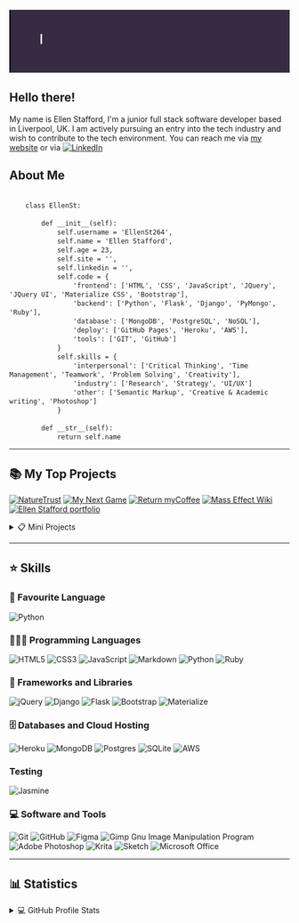 <!--
**EllenSt264/EllenSt264** is a ✨ _special_ ✨ repository because its `README.md` (this file) appears on your GitHub profile.

Here are some ideas to get you started:

- 🔭 I’m currently working on ...
- 🌱 I’m currently learning ...
- 👯 I’m looking to collaborate on ...
- 🤔 I’m looking for help with ...
- 💬 Ask me about ...
- 📫 How to reach me: ...
- 😄 Pronouns: ...
- ⚡ Fun fact: ...
-->

![Header gif](media/header.gif)

## Hello there!

My name is Ellen Stafford, I'm a junior full stack software developer based in Liverpool, UK. I am actively pursuing an entry into the tech industry and wish to contribute to the tech environment. You can reach me via [my website]() or via [![LinkedIn](https://img.shields.io/badge/linkedin-%230077B5.svg?style=for-the-badge&logo=linkedin&logoColor=white)](https://www.linkedin.com/in/stafford-ellen/)
 

## About Me 

```

    class EllenSt:

        def __init__(self):
            self.username = 'EllenSt264',
            self.name = 'Ellen Stafford',
            self.age = 23,
            self.site = '',
            self.linkedin = '',
            self.code = {
                'frontend': ['HTML', 'CSS', 'JavaScript', 'JQuery', 'JQuery UI', 'Materialize CSS', 'Bootstrap'],
                'backend': ['Python', 'Flask', 'Django', 'PyMongo', 'Ruby'],
                'database': ['MongoDB', 'PostgreSQL', 'NoSQL'],
                'deploy': ['GitHub Pages', 'Heroku', 'AWS'],
                'tools': ['GIT', 'GitHub']
            }
            self.skills = {
                'interpersonal': ['Critical Thinking', 'Time Management', 'Teamwork', 'Problem Solving', 'Creativity'],
                'industry': ['Research', 'Strategy', 'UI/UX']
                'other': ['Semantic Markup', 'Creative & Academic writing', 'Photoshop']
            }

        def __str__(self):
            return self.name

```

-----


## 📚 My Top Projects

<p align="left">
    <a href=""><img src="https://denvercoder1-github-readme-stats.vercel.app/api/pin/?username=EllenSt264&repo=naturetrust&theme=react&bg_color=1F222E&title_color=F85D7F&icon_color=F8D866&hide_border=true&show_icons=false" alt="NatureTrust" width="282p"></a> <a href=""><img src="https://denvercoder1-github-readme-stats.vercel.app/api/pin/?username=EllenSt264&repo=my-next-game&theme=react&bg_color=1F222E&title_color=F85D7F&icon_color=F8D866&hide_border=true&show_icons=false" alt="My Next Game" width="282"></a> <a href=""><img src="https://denvercoder1-github-readme-stats.vercel.app/api/pin/?username=EllenSt264&repo=return-my-coffee&theme=react&bg_color=1F222E&title_color=F85D7F&icon_color=F8D866&hide_border=true&show_icons=false" alt="Return myCoffee" width="282"></a> <a href=""><img src="https://denvercoder1-github-readme-stats.vercel.app/api/pin/?username=EllenSt264&repo=mass-effect-wiki&theme=react&bg_color=1F222E&title_color=F85D7F&icon_color=F8D866&hide_border=true&show_icons=false" alt="Mass Effect Wiki" width="282"></a> <a href=""><img src="https://denvercoder1-github-readme-stats.vercel.app/api/pin/?username=EllenSt264&repo=ellenstafford&theme=react&bg_color=1F222E&title_color=F85D7F&icon_color=F8D866&hide_border=true&show_icons=false" alt="Ellen Stafford portfolio" width="282"></a>
</p>


<details>

<summary> 📋 Mini Projects</summary>

<br>

<p align="left">
    <a href=""><img src="https://denvercoder1-github-readme-stats.vercel.app/api/pin/?username=EllenSt264&repo=sprite-animation&theme=react&bg_color=1F222E&title_color=F85D7F&icon_color=F8D866&hide_border=true&show_icons=false" alt="sprite-animation" width="282p"></a>
    <a href=""><img src="https://denvercoder1-github-readme-stats.vercel.app/api/pin/?username=EllenSt264&repo=flappy-bird&theme=react&bg_color=1F222E&title_color=F85D7F&icon_color=F8D866&hide_border=true&show_icons=false" alt="flappy-bird" width="282p"></a>
    <a href=""><img src="https://denvercoder1-github-readme-stats.vercel.app/api/pin/?username=EllenSt264&repo=javascript-frogger&theme=react&bg_color=1F222E&title_color=F85D7F&icon_color=F8D866&hide_border=true&show_icons=false" alt="javascript-frogger" width="282p"></a>
    <a href=""><img src="https://denvercoder1-github-readme-stats.vercel.app/api/pin/?username=EllenSt264&repo=whack-a-yoda&theme=react&bg_color=1F222E&title_color=F85D7F&icon_color=F8D866&hide_border=true&show_icons=false" alt="whack-a-yoda" width="282p"></a>
    <a href=""><img src="https://denvercoder1-github-readme-stats.vercel.app/api/pin/?username=EllenSt264&repo=memory-game&theme=react&bg_color=1F222E&title_color=F85D7F&icon_color=F8D866&hide_border=true&show_icons=false" alt="memory-game" width="282p"></a>
    <a href=""><img src="https://denvercoder1-github-readme-stats.vercel.app/api/pin/?username=EllenSt264&repo=rock-paper-scissors&theme=react&bg_color=1F222E&title_color=F85D7F&icon_color=F8D866&hide_border=true&show_icons=false" alt="rock-paper-scissors" width="282p"></a>
</p>

</details>

-----


## ⭐️ Skills


### 💜 Favourite Language

![Python](https://img.shields.io/badge/python-3670A0?style=for-the-badge&logo=python&logoColor=ffdd54)


### 👩🏼‍💻 Programming Languages

![HTML5](https://img.shields.io/badge/html5-%23E34F26.svg?style=for-the-badge&logo=html5&logoColor=white) ![CSS3](https://img.shields.io/badge/css3-%231572B6.svg?style=for-the-badge&logo=css3&logoColor=white) ![JavaScript](https://img.shields.io/badge/javascript-%23323330.svg?style=for-the-badge&logo=javascript&logoColor=%23F7DF1E) ![Markdown](https://img.shields.io/badge/markdown-%23000000.svg?style=for-the-badge&logo=markdown&logoColor=white) ![Python](https://img.shields.io/badge/python-3670A0?style=for-the-badge&logo=python&logoColor=ffdd54) ![Ruby](https://img.shields.io/badge/ruby-%23CC342D.svg?style=for-the-badge&logo=ruby&logoColor=white)



### 🧰 Frameworks and Libraries

![jQuery](https://img.shields.io/badge/jquery-%230769AD.svg?style=for-the-badge&logo=jquery&logoColor=white) ![Django](https://img.shields.io/badge/django-%23092E20.svg?style=for-the-badge&logo=django&logoColor=white) ![Flask](https://img.shields.io/badge/flask-%23000.svg?style=for-the-badge&logo=flask&logoColor=white) ![Bootstrap](https://img.shields.io/badge/bootstrap-%23563D7C.svg?style=for-the-badge&logo=bootstrap&logoColor=white) ![Materialize](https://img.shields.io/badge/-Materialize-orange?style=for-the-badge&color=ff69b4)


### 🗄 Databases and Cloud Hosting

![Heroku](https://img.shields.io/badge/heroku-%23430098.svg?style=for-the-badge&logo=heroku&logoColor=white) ![MongoDB](https://img.shields.io/badge/MongoDB-%234ea94b.svg?style=for-the-badge&logo=mongodb&logoColor=white) ![Postgres](https://img.shields.io/badge/postgres-%23316192.svg?style=for-the-badge&logo=postgresql&logoColor=white) ![SQLite](https://img.shields.io/badge/sqlite-%2307405e.svg?style=for-the-badge&logo=sqlite&logoColor=white) ![AWS](https://img.shields.io/badge/AWS-%23FF9900.svg?style=for-the-badge&logo=amazon-aws&logoColor=white) 


### Testing

![Jasmine](https://img.shields.io/badge/-Jasmine-%238A4182?style=for-the-badge&logo=Jasmine&logoColor=white)


### 💻 Software and Tools

![Git](https://img.shields.io/badge/git-%23F05033.svg?style=for-the-badge&logo=git&logoColor=white) ![GitHub](https://img.shields.io/badge/github-%23121011.svg?style=for-the-badge&logo=github&logoColor=white) ![Figma](https://img.shields.io/badge/figma-%23F24E1E.svg?style=for-the-badge&logo=figma&logoColor=white) ![Gimp Gnu Image Manipulation Program](https://img.shields.io/badge/Gimp-657D8B?style=for-the-badge&logo=gimp&logoColor=FFFFFF) ![Adobe Photoshop](https://img.shields.io/badge/adobephotoshop-%2331A8FF.svg?style=for-the-badge&logo=adobephotoshop&logoColor=white) ![Krita](https://img.shields.io/badge/Krita-203759?style=for-the-badge&logo=krita&logoColor=EEF37B) ![Sketch](https://img.shields.io/badge/Sketch-FFB387?style=for-the-badge&logo=sketch&logoColor=black) ![Microsoft Office](https://img.shields.io/badge/Microsoft_Office-D83B01?style=for-the-badge&logo=microsoft-office&logoColor=white)




-----


## 📊 Statistics

<details>
<summary>💻 GitHub Profile Stats</summary>
<br>
    
![GitHub profile score](https://gitwar.herokuapp.com/badge?username=EllenSt264&color=blueviolet&style=for-the-badge&label=GITWAR+SCORE) ![visitors](https://visitor-badge.glitch.me/badge?page_id=EllenSt264.EllenSt264&style=flat-square) 

![GitHub Trophies](https://github-profile-trophy.vercel.app/?username=EllenSt264&row=2&column=3&margin-w=15&margin-h=15&theme=gitdimmed)

[![Ellen's GitHub stats](https://github-readme-stats.vercel.app/api?username=ellenst264&show_icons=true&locale=en)](https://github.com/ellenst264/github-readme-stats) [![Ellen's GitHub stats](https://github-readme-stats.vercel.app/api/top-langs?username=ellenst264&show_icons=true&locale=en&layout=compact)](https://github.com/ellenst264/github-readme-stats)

</details>